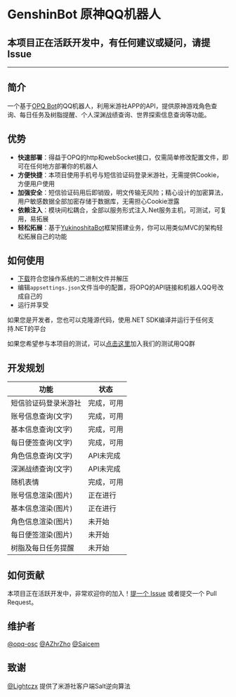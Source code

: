 # GenshinBot 原神QQ机器人

## 本项目正在活跃开发中，有任何建议或疑问，请提Issue

---

## 简介

一个基于[OPQ Bot](https://github.com/opq-osc/OPQ)的QQ机器人，利用米游社APP的API，提供原神游戏角色查询、每日任务及树脂提醒、个人深渊战绩查询、世界探索信息查询等功能。

## 优势

- **快速部署**：得益于OPQ的http和webSocket接口，仅需简单修改配置文件，即可在任何地方部署你的机器人
- **方便快捷**：本项目使用手机号与短信验证码登录米游社，无需提供Cookie，方便用户使用
- **加强安全**：短信验证码用后即销毁，明文传输无风险；精心设计的加密算法，用户敏感数据全部加密存储于数据库，无需担心Cookie泄露
- **依赖注入**：模块间松耦合，全部以服务形式注入.Net服务主机，可测试，可复用，易拓展
- **轻松拓展**：基于[YukinoshitaBot](https://github.com/opq-osc/YukinoshitaBot.OPQ)框架搭建业务，你可以用类似MVC的架构轻松拓展自己的功能

## 如何使用

- [下载](https://github.com/opq-osc/GenshinBot/releases)符合您操作系统的二进制文件并解压
- 编辑`appsettings.json`文件当中的配置，将OPQ的API链接和机器人QQ号改成自己的
- 运行并享受

如果您是开发者，您也可以克隆源代码，使用.NET SDK编译并运行于任何支持.NET的平台

如果您希望参与本项目的测试，可以[点击这里](https://qm.qq.com/cgi-bin/qm/qr?k=KeDGCjJwVtd02hwcE95yEsEVHFjNkQk7)加入我们的测试用QQ群

## 开发规划

| 功能 | 状态 |
| --- | --- |
| 短信验证码登录米游社 | 完成，可用 |
| 账号信息查询(文字) | 完成，可用 |
| 基本信息查询(文字) | 完成，可用 |
| 每日便签查询(文字) | 完成，可用 |
| 角色信息查询(文字) | API未完成 |
| 深渊战绩查询(文字) | API未完成 |
| 随机表情 | 完成，可用 |
| 账号信息渲染(图片) | 正在进行 |
| 基本信息渲染(图片) | 正在进行 |
| 角色信息渲染(图片) | 未开始 |
| 每日便签渲染(图片) | 未开始 |
| 树脂及每日任务提醒 | 未开始 |

## 如何贡献

本项目正在活跃开发中，非常欢迎你的加入！[提一个 Issue](https://github.com/opq-osc/GenshinBot/issues/new) 或者提交一个 Pull Request。

## 维护者

[@opq-osc](https://github.com/opq-osc)
[@AZhrZho](https://github.com/AZhrZho)
[@Saicem](https://github.com/Saicem)

## 致谢

[@Lightczx](https://gist.github.com/Lightczx) 提供了米游社客户端Salt逆向算法
